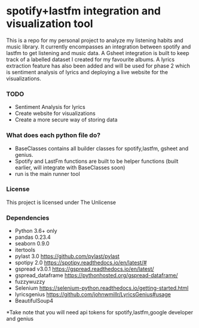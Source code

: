 # spotify+lastfm integration and visualization tool

This is a repo for my personal project to analyze my listening habits and music library. It currently encompasses an integration between spotify and lastfm to get listening and music data. A Gsheet integration is built to keep track of a labelled dataset I created for my favourite albums. A lyrics extraction feature has also been added and will be used for phase 2 which is sentiment analysis of lyrics and deploying a live website for the visualizations.

### TODO
- Sentiment Analysis for lyrics
- Create website for visualizations
- Create a more secure way of storing data

### What does each python file do?
- BaseClasses contains all builder classes for spotify,lastfm, gsheet and genius.
- Spotify and LastFm functions are built to be helper functions (built earlier, will integrate with BaseClasses soon)
- run is the main runner tool 

### License
This project is licensed under The Unlicense

### Dependencies
- Python 3.6+ only
- pandas 0.23.4
- seaborn 0.9.0
- itertools
- pylast 3.0 https://github.com/pylast/pylast
- spotipy 2.0 https://spotipy.readthedocs.io/en/latest/# 
- gspread v3.0.1 https://gspread.readthedocs.io/en/latest/
- gspread_dataframe https://pythonhosted.org/gspread-dataframe/
- fuzzywuzzy
- Selenium https://selenium-python.readthedocs.io/getting-started.html
- lyricsgenius https://github.com/johnwmillr/LyricsGenius#usage
- BeautifulSoup4

*Take note that you will need api tokens for spotify,lastfm,google developer and genius

